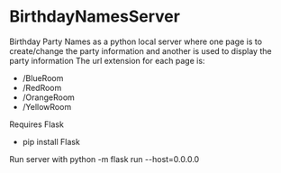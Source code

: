 # BirthdayNamesServer
Birthday Party Names as a python local server where one page is to create/change the party information and another is used to display the party information
The url extension for each page is:
- /BlueRoom
- /RedRoom
- /OrangeRoom
- /YellowRoom

Requires Flask
- pip install Flask

Run server with 
python -m flask run --host=0.0.0.0